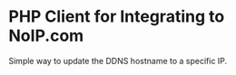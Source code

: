 PHP Client for Integrating to NoIP.com
======================================

Simple way to update the DDNS hostname to a specific IP.
